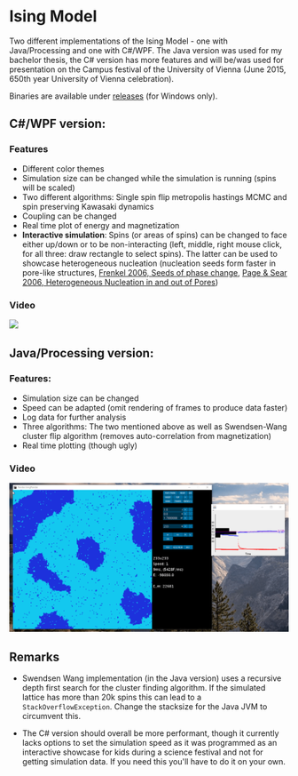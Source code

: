 Ising Model
=======

Two different implementations of the Ising Model - one with Java/Processing and one with C#/WPF. The Java version was used for my bachelor thesis, the C# version has more features and will be/was used for presentation on the Campus festival of the University of Vienna (June 2015, 650th year University of Vienna celebration). 

Binaries are available under [releases](https://github.com/oerpli/Ising/releases) (for Windows only).

## C#/WPF version:
### Features

* Different color themes
* Simulation size can be changed while the simulation is running (spins will be scaled)
* Two different algorithms: Single spin flip metropolis hastings MCMC and spin preserving Kawasaki dynamics
* Coupling can be changed
* Real time plot of energy and magnetization
* **Interactive simulation**: Spins (or areas of spins) can be changed to face either up/down or to be non-interacting (left, middle, right mouse click, for all three: draw rectangle to select spins). The latter can be used to showcase heterogeneous nucleation (nucleation seeds form faster in pore-like structures, [Frenkel 2006, Seeds of phase change](https://www.nature.com/nature/journal/v443/n7112/full/443641a.html), [Page & Sear 2006, Heterogeneous Nucleation in and out of Pores](https://journals.aps.org/prl/abstract/10.1103/PhysRevLett.97.065701))

### Video
![](https://raw.githubusercontent.com/oerpli/Ising/master/cs.gif)

## Java/Processing version:
### Features: 

* Simulation size can be changed
* Speed can be adapted (omit rendering of frames to produce data faster)
* Log data for further analysis
* Three algorithms: The two mentioned above as well as Swendsen-Wang cluster flip algorithm (removes auto-correlation from magnetization)
* Real time plotting (though ugly)

### Video
![](https://raw.githubusercontent.com/oerpli/Ising/master/jp.gif)

## Remarks 
* Swendsen Wang implementation (in the Java version) uses a recursive depth first search for the cluster finding algorithm. If the simulated lattice has more than 20k spins this can lead to a `StackOverflowException`. Change the stacksize for the Java JVM to circumvent this.

* The C# version should overall be more performant, though it currently lacks options to set the simulation speed as it was programmed as an interactive showcase for kids during a science festival and not for getting simulation data. If  you need this you'll have to do it on your own.
